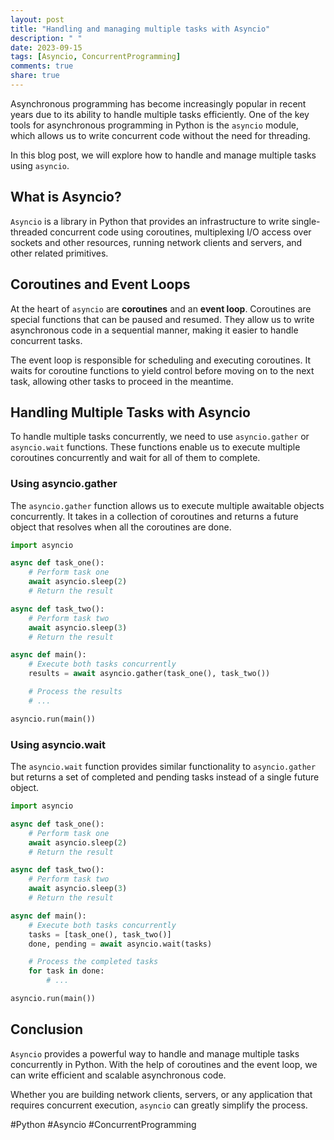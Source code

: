 ```yaml
---
layout: post
title: "Handling and managing multiple tasks with Asyncio"
description: " "
date: 2023-09-15
tags: [Asyncio, ConcurrentProgramming]
comments: true
share: true
---
```


Asynchronous programming has become increasingly popular in recent years due to its ability to handle multiple tasks efficiently. One of the key tools for asynchronous programming in Python is the `asyncio` module, which allows us to write concurrent code without the need for threading.

In this blog post, we will explore how to handle and manage multiple tasks using `asyncio`.

## What is Asyncio?

`Asyncio` is a library in Python that provides an infrastructure to write single-threaded concurrent code using coroutines, multiplexing I/O access over sockets and other resources, running network clients and servers, and other related primitives.

## Coroutines and Event Loops

At the heart of `asyncio` are **coroutines** and an **event loop**. Coroutines are special functions that can be paused and resumed. They allow us to write asynchronous code in a sequential manner, making it easier to handle concurrent tasks.

The event loop is responsible for scheduling and executing coroutines. It waits for coroutine functions to yield control before moving on to the next task, allowing other tasks to proceed in the meantime.

## Handling Multiple Tasks with Asyncio

To handle multiple tasks concurrently, we need to use `asyncio.gather` or `asyncio.wait` functions. These functions enable us to execute multiple coroutines concurrently and wait for all of them to complete.

### Using asyncio.gather

The `asyncio.gather` function allows us to execute multiple awaitable objects concurrently. It takes in a collection of coroutines and returns a future object that resolves when all the coroutines are done.

```python
import asyncio

async def task_one():
    # Perform task one
    await asyncio.sleep(2)
    # Return the result

async def task_two():
    # Perform task two
    await asyncio.sleep(3)
    # Return the result

async def main():
    # Execute both tasks concurrently
    results = await asyncio.gather(task_one(), task_two())

    # Process the results
    # ...

asyncio.run(main())
```

### Using asyncio.wait

The `asyncio.wait` function provides similar functionality to `asyncio.gather` but returns a set of completed and pending tasks instead of a single future object.

```python
import asyncio

async def task_one():
    # Perform task one
    await asyncio.sleep(2)
    # Return the result

async def task_two():
    # Perform task two
    await asyncio.sleep(3)
    # Return the result

async def main():
    # Execute both tasks concurrently
    tasks = [task_one(), task_two()]
    done, pending = await asyncio.wait(tasks)

    # Process the completed tasks
    for task in done:
        # ...

asyncio.run(main())
```

## Conclusion

`Asyncio` provides a powerful way to handle and manage multiple tasks concurrently in Python. With the help of coroutines and the event loop, we can write efficient and scalable asynchronous code.

Whether you are building network clients, servers, or any application that requires concurrent execution, `asyncio` can greatly simplify the process.

#Python #Asyncio #ConcurrentProgramming